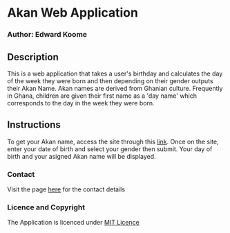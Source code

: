 # Akan Web Application

### Author: Edward Koome

## Description

This is a web application that takes a user's birthday and calculates the day of the week they were born and then depending on their gender outputs their Akan Name. Akan names are derived from Ghanian culture. Frequently in Ghana, children are given their first name as a 'day name' which corresponds to the day in the week they were born. 

## Instructions

To get your Akan name, access the site through this [link](koomea.github.io/akan-app/). Once on the site, enter your date of birth and select your gender then submit.
Your day of birth and your asigned Akan name will be displayed.
 ### Contact

 Visit the page [here](https://github.com/KoomeA/Akan-app) for the contact details

### Licence and Copyright

The Application is licenced under [MIT Licence](https://raw.githubusercontent.com/KoomeA/Akan-app/master/LICENCE)